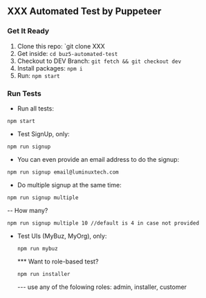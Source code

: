 ## XXX Automated Test by Puppeteer

### Get It Ready
1. Clone this repo: `git clone XXX
2. Get inside: `cd buz5-automated-test`
3. Checkout to DEV Branch: `git fetch && git checkout dev`
4. Install packages:   `npm i`
5. Run: `npm start`

### Run Tests
* Run all tests: 
```
npm start
```
* Test SignUp, only: 
```
npm run signup
```
* You can even provide an email address to do the signup: 
```
npm run signup email@luminuxtech.com
```
* Do multiple signup at the same time: 
```
npm run signup multiple
```
  -- How many? 
  ```
  npm run signup multiple 10 //default is 4 in case not provided
  ```
* Test UIs (MyBuz, MyOrg), only: 
  ```
  npm run mybuz
  ``` 
     *** Want to role-based test? 
  ```
  npm run installer
  ```
     --- use any of the folowing roles: admin, installer, customer

